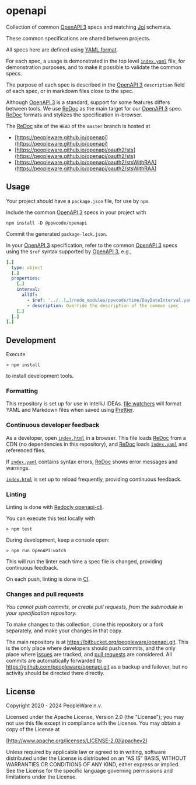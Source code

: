 # openapi

Collection of common [OpenAPI 3] specs and matching [Joi] schemata.

These common specifications are shared between projects.

All specs here are defined using [YAML format].

For each spec, a usage is demonstrated in the top level [`index.yaml`] file, for demonstration purposes, and to make it
possible to validate the common specs.

The purpose of each spec is described in the [OpenAPI 3] `description` field of each spec, or in markdown files close to
the spec.

Although [OpenAPI 3] is a standard, support for some features differs between tools. We use [ReDoc] as the main target for
our [OpenAPI 3] spec. [ReDoc] formats and stylizes the specification in-browser.

The [ReDoc] site of the `HEAD` of the `master` branch is hosted at

- [https://peopleware.github.io/openapi](https://peopleware.github.io/openapi)
- [https://peopleware.github.io/openapi/oauth2/sts](https://peopleware.github.io/openapi/oauth2/sts)
- [https://peopleware.github.io/openapi/oauth2/stsWithRAA](https://peopleware.github.io/openapi/oauth2/stsWithRAA)

## Usage

Your project should have a `package.json` file, for use by `npm`.

Include the common [OpenAPI 3] specs in your project with

```shell
npm install -D @ppwcode/openapi
```

Commit the generated `package-lock.json`.

In your [OpenAPI 3] specification, refer to the common [OpenAPI 3] specs using the `$ref` syntax supported by [OpenAPI
3], e.g.,

```yaml
[…]
  type: object
  […]
  properties:
    […]
    interval:
      allOf:
        - $ref: '../..[…]/node_modules/ppwcode/time/DayDateInterval.yaml'
        - description: Override the description of the common spec
    […]
  […]
[…]
```

## Development

Execute

    > npm install

to install development tools.

### Formatting

This repository is set up for use in IntelliJ IDEAs. [file watchers] will format YAML and Markdown files when saved using
[Prettier].

### Continuous developer feedback

As a developer, open [`index.html`] in a browser. This file loads [ReDoc] from a CDN (no dependencies in this
repository), and [ReDoc] loads [`index.yaml`] and referenced files.

If [`index.yaml`] contains syntax errors, [ReDoc] shows error messages and warnings.

[`index.html`] is set up to reload frequently, providing continuous feedback.

### Linting

Linting is done with [Redocly openapi-cli].

You can execute this test locally with

    > npm test

During development, keep a console open:

    > npm run OpenAPI:watch

This will run the linter each time a spec file is changed, providing continuous feedback.

On each push, linting is done in [CI].

### Changes and pull requests

_You cannot push commits, or create pull requests, from the submodule in your specification repository._

To make changes to this collection, clone this repository or a fork separately, and make your changes in that copy.

The main repository is at https://bitbucket.org/peopleware/openapi.git. This is the only place where developers should
push commits, and the only place where [issues](https://bitbucket.org/peopleware/openapi/issues) are tracked, and
[pull requests](https://bitbucket.org/peopleware/openapi/pull-requests/) are considered. All commits are automatically
forwarded to https://github.com/peopleware/openapi.git as a backup and failover, but no activity should be directed
there directly.

## License

Copyright 2020 - 2024 PeopleWare n.v.

Licensed under the Apache License, Version 2.0 (the "License"); you may not use this file except in compliance with the
License. You may obtain a copy of the License at

[http://www.apache.org/licenses/LICENSE-2.0](apachev2)

Unless required by applicable law or agreed to in writing, software distributed under the License is distributed on an
"AS IS" BASIS, WITHOUT WARRANTIES OR CONDITIONS OF ANY KIND, either express or implied. See the License for the specific
language governing permissions and limitations under the License.

[openapi 3]: http://spec.openapis.org/oas/v3.1.0
[yaml format]: http://spec.openapis.org/oas/v3.1.0#format
[`index.yaml`]: index.yaml
[`index.html`]: index.html
[semantic versioning]: https://semver.org/
[file watchers]: https://www.jetbrains.com/help/idea/using-file-watchers.html
[prettier]: https://www.npmjs.com/package/prettier
[ci]: bitbucket-pipelines.yml
[redoc]: https://github.com/Redocly/redoc
[redocly openapi-cli]: https://github.com/Redocly/openapi-cli
[apachev2]: LICENSE
[joi]: https://joi.dev/
